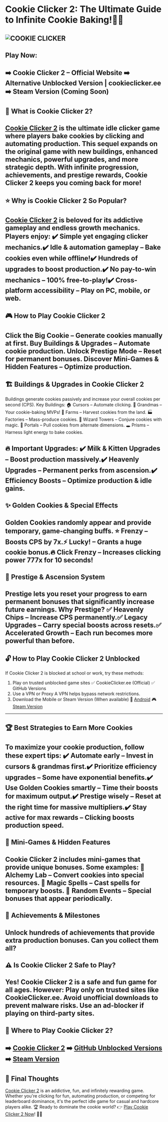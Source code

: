 # Cookie Clicker 2: The Ultimate Guide to Infinite Cookie Baking!🍪🔥
![COOKIE CLICKER](https://github.com/user-attachments/assets/584b5304-faee-4e76-ac20-9ca07f3e5f11)
---
## Play Now:
➡️ Cookie Clicker 2 – Official Website
➡️ Alternative Unblocked Version | cookieclicker.ee
➡️ Steam Version (Coming Soon)
---
## 🍪 What is Cookie Clicker 2?

[Cookie Clicker 2](https://cookieclicker.ee) is the ultimate idle clicker game where players bake cookies by clicking and automating production. This sequel expands on the original game with new buildings, enhanced mechanics, powerful upgrades, and more strategic depth.
With infinite progression, achievements, and prestige rewards, Cookie Clicker 2 keeps you coming back for more!
---
## ⭐ Why is Cookie Clicker 2 So Popular?

[Cookie Clicker 2](https://cookieclicker.ee) is beloved for its addictive gameplay and endless growth mechanics. Players enjoy:
✔️ Simple yet engaging clicker mechanics.✔️ Idle & automation gameplay – Bake cookies even while offline!✔️ Hundreds of upgrades to boost production.✔️ No pay-to-win mechanics – 100% free-to-play!✔️ Cross-platform accessibility – Play on PC, mobile, or web.
---
## 🎮 How to Play Cookie Clicker 2

Click the Big Cookie – Generate cookies manually at first.
Buy Buildings & Upgrades – Automate cookie production.
Unlock Prestige Mode – Reset for permanent bonuses.
Discover Mini-Games & Hidden Features – Optimize production.
---
## 🏗️ Buildings & Upgrades in Cookie Clicker 2

Buildings generate cookies passively and increase your overall cookies per second (CPS).
Key Buildings:
🏠 Cursors – Automate clicking.
👵 Grandmas – Your cookie-baking MVPs!
🌾 Farms – Harvest cookies from the land.
🏭 Factories – Mass-produce cookies.
🔮 Wizard Towers – Conjure cookies with magic.
🌌 Portals – Pull cookies from alternate dimensions.
🕳️ Prisms – Harness light energy to bake cookies.

🔥 Important Upgrades:
✔️ Milk & Kitten Upgrades – Boost production massively.✔️ Heavenly Upgrades – Permanent perks from ascension.✔️ Efficiency Boosts – Optimize production & idle gains.
---
## ✨ Golden Cookies & Special Effects

Golden Cookies randomly appear and provide temporary, game-changing buffs.
⭐ Frenzy – Boosts CPS by 7x.⚡ Lucky! – Grants a huge cookie bonus.🔥 Click Frenzy – Increases clicking power 777x for 10 seconds!
---
## 🔄 Prestige & Ascension System

Prestige lets you reset your progress to earn permanent bonuses that significantly increase future earnings.
Why Prestige?
✅ Heavenly Chips – Increase CPS permanently.✅ Legacy Upgrades – Carry special boosts across resets.✅ Accelerated Growth – Each run becomes more powerful than before.
---
## 🔓 How to Play Cookie Clicker 2 Unblocked

If Cookie Clicker 2 is blocked at school or work, try these methods:
1. Play on trusted unblocked game sites
   ✅ CookieClicker.ee (Official)
   ✅ GitHub Versions
2. Use a VPN or Proxy
   A VPN helps bypass network restrictions.
3. Download the Mobile or Steam Version (When available)
   📱 [Android](https://play.google.com/store/apps/details?id=org.dashnet.cookieclicker&hl=en)
   🎮 [Steam Version](https://store.steampowered.com/app/1454400/Cookie_Clicker/)
---
## 🏆 Best Strategies to Earn More Cookies

To maximize your cookie production, follow these expert tips:
✔️ Automate early – Invest in cursors & grandmas first.✔️ Prioritize efficiency upgrades – Some have exponential benefits.✔️ Use Golden Cookies smartly – Time their boosts for maximum output.✔️ Prestige wisely – Reset at the right time for massive multipliers.✔️ Stay active for max rewards – Clicking boosts production speed.
---
## 📜 Mini-Games & Hidden Features

Cookie Clicker 2 includes mini-games that provide unique bonuses. Some examples:
🏺 Alchemy Lab – Convert cookies into special resources.
🔮 Magic Spells – Cast spells for temporary boosts.
🎲 Random Events – Special bonuses that appear periodically.
---
## 🏅 Achievements & Milestones

Unlock hundreds of achievements that provide extra production bonuses. Can you collect them all?
---
## ⚠️ Is Cookie Clicker 2 Safe to Play?

Yes! Cookie Clicker 2 is a safe and fun game for all ages. However:
Play only on trusted sites like CookieClicker.ee.
Avoid unofficial downloads to prevent malware risks.
Use an ad-blocker if playing on third-party sites.
---
## 🔗 Where to Play Cookie Clicker 2?

➡️ [Cookie Clicker 2](https://cookieclicker.ee)
➡️ [GitHub Unblocked Versions](https://cookieclickerorteil.github.io)
➡️ [Steam Version](https://store.steampowered.com/app/1454400/Cookie_Clicker/)
---
## 🎯 Final Thoughts

[Cookie Clicker 2](https://cookieclicker.ee) is an addictive, fun, and infinitely rewarding game. Whether you're clicking for fun, automating production, or competing for leaderboard dominance, it's the perfect idle game for casual and hardcore players alike.
🏆 Ready to dominate the cookie world?
👉 [Play Cookie Clicker 2 Now](https://cookieclicker.ee)! 🍪🔥
